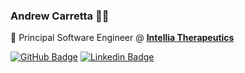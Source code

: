 ### Andrew Carretta 👨‍💻

💼 Principal Software Engineer @ <a href="https://www.intelliatx.com/" target="_blank"><b>Intellia Therapeutics</b></a>

[![GitHub Badge](https://img.shields.io/badge/-andrewcarretta-black?style=flat-square&logo=GitHub&logoColor=white&link=https://www.linkedin.com/in/andrewcarretta/)](https://www.github.com/andrewcarretta/)
[![Linkedin Badge](https://img.shields.io/badge/-AndrewCarretta-blue?style=flat-square&logo=Linkedin&logoColor=white&link=https://www.linkedin.com/in/jonathangin/)](https://www.linkedin.com/in/andrewcarretta/)
